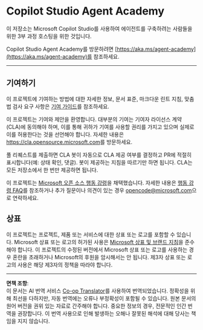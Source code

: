 <!--
CO_OP_TRANSLATOR_METADATA:
{
  "original_hash": "8bce990d8da924192fe923e852a19fbb",
  "translation_date": "2025-10-21T23:41:38+00:00",
  "source_file": "README.md",
  "language_code": "ko"
}
-->
# Copilot Studio Agent Academy

이 저장소는 Microsoft Copilot Studio를 사용하여 에이전트를 구축하려는 사람들을 위한 3부 과정 호스팅을 위한 것입니다.

Copilot Studio Agent Academy를 방문하려면 [https://aka.ms/agent-academy](https://aka.ms/agent-academy)를 참조하세요.

---

## 기여하기

이 프로젝트에 기여하는 방법에 대한 자세한 정보, 문서 표준, 마크다운 린트 지침, 맞춤법 검사 요구 사항은 [기여 가이드](CONTRIBUTING.md)를 참조하세요.

이 프로젝트는 기여와 제안을 환영합니다. 대부분의 기여는 기여자 라이선스 계약 (CLA)에 동의해야 하며, 이를 통해 귀하가 기여를 사용할 권리를 가지고 있으며 실제로 이를 허용한다는 것을 선언해야 합니다. 자세한 내용은 <https://cla.opensource.microsoft.com>를 방문하세요.

풀 리퀘스트를 제출하면 CLA 봇이 자동으로 CLA 제공 여부를 결정하고 PR에 적절히 표시합니다(예: 상태 확인, 댓글). 봇이 제공하는 지침을 따르기만 하면 됩니다. CLA는 모든 저장소에서 한 번만 제공하면 됩니다.

이 프로젝트는 [Microsoft 오픈 소스 행동 강령](https://opensource.microsoft.com/codeofconduct/)을 채택했습니다.
자세한 내용은 [행동 강령 FAQ](https://opensource.microsoft.com/codeofconduct/faq/)를 참조하거나 추가 질문이나 의견이 있는 경우 [opencode@microsoft.com](mailto:opencode@microsoft.com)으로 연락하세요.

## 상표

이 프로젝트는 프로젝트, 제품 또는 서비스에 대한 상표 또는 로고를 포함할 수 있습니다. Microsoft 상표 또는 로고의 허가된 사용은 [Microsoft 상표 및 브랜드 지침](https://www.microsoft.com/legal/intellectualproperty/trademarks/usage/general)을 준수해야 합니다. 이 프로젝트의 수정된 버전에서 Microsoft 상표 또는 로고를 사용하는 경우 혼란을 초래하거나 Microsoft의 후원을 암시해서는 안 됩니다. 제3자 상표 또는 로고의 사용은 해당 제3자의 정책을 따라야 합니다.

---

**면책 조항**:  
이 문서는 AI 번역 서비스 [Co-op Translator](https://github.com/Azure/co-op-translator)를 사용하여 번역되었습니다. 정확성을 위해 최선을 다하지만, 자동 번역에는 오류나 부정확성이 포함될 수 있습니다. 원본 문서의 원어 버전을 권위 있는 자료로 간주해야 합니다. 중요한 정보의 경우, 전문적인 인간 번역을 권장합니다. 이 번역 사용으로 인해 발생하는 오해나 잘못된 해석에 대해 당사는 책임을 지지 않습니다.